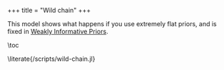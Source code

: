 +++
title = "Wild chain"
+++

This model shows what happens if you use extremely flat priors, and is fixed in [Weakly Informative Priors](/models/weakly-informative-priors).

\toc

\literate{/scripts/wild-chain.jl}
